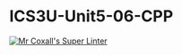 # ICS3U-Unit5-06-CPP
[![Mr Coxall's Super Linter](https://github.com/zaida-hammmel2108/ICS3U-Unit5-06-CPP/workflows/Mr%20Coxall's%20Super%20Linter/badge.svg)](https://github.com/zaida-hammmel2108/ICS3U-Unit5-06-CPP/actions/)

